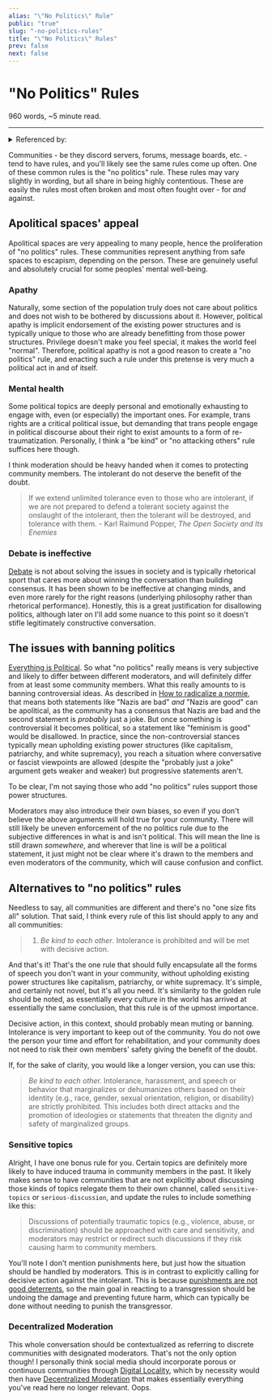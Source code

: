 ```yaml
---
alias: "\"No Politics\" Rule"
public: "true"
slug: "-no-politics-rules"
title: "\"No Politics\" Rules"
prev: false
next: false
---
```

<script setup>
import { data } from '../../git.data.ts';
import { useData } from 'vitepress';
const pageData = useData();
</script>
<h1 class="p-name">"No Politics" Rules</h1>
<p>960 words, ~5 minute read. <span v-html="data[`site/${pageData.page.value.relativePath}`]" /></p>
<hr/>

<details><summary>Referenced by:</summary><a href="/garden/incremental-social/index.md">Incremental Social</a><a href="/garden/kronos/index.md">Kronos</a></details>

Communities - be they discord servers, forums, message boards, etc. - tend to have rules, and you'll likely see the same rules come up often. One of these common rules is the "no politics" rule. These rules may vary slightly in wording, but all share in being highly contentious. These are easily the rules most often broken and most often fought over - for _and_ against.

## Apolitical spaces' appeal

Apolitical spaces are very appealing to many people, hence the proliferation of "no politics" rules. These communities represent anything from safe spaces to escapism, depending on the person. These are genuinely useful and absolutely crucial for some peoples' mental well-being.

### Apathy

Naturally, some section of the population truly does not care about politics and does not wish to be bothered by discussions about it. However, political apathy is implicit endorsement of the existing power structures and is typically unique to those who are already benefitting from those power structures. Privilege doesn't make you feel special, it makes the world feel "normal". Therefore, political apathy is not a good reason to create a "no politics" rule, and enacting such a rule under this pretense is very much a political act in and of itself.

### Mental health

Some political topics are deeply personal and emotionally exhausting to engage with, even (or especially) the important ones. For example, trans rights are a critical political issue, but demanding that trans people engage in political discourse about their right to exist amounts to a form of re-traumatization. Personally, I think a "be kind" or "no attacking others" rule suffices here though.

I think moderation should be heavy handed when it comes to protecting community members. The intolerant do not deserve the benefit of the doubt.

> If we extend unlimited tolerance even to those who are intolerant, if we are not prepared to defend a tolerant society against the onslaught of the intolerant, then the tolerant will be destroyed, and tolerance with them.
> \- Karl Raimund Popper, _The Open Society and Its Enemies_

### Debate is ineffective

[Debate](/garden/debate/index.md) is not about solving the issues in society and is typically rhetorical sport that cares more about winning the conversation than building consensus. It has been shown to be ineffective at changing minds, and even more rarely for the right reasons (underlying philosophy rather than rhetorical performance). Honestly, this is a great justification for disallowing politics, although later on I'll add some nuance to this point so it doesn't stifle legitimately constructive conversation.

## The issues with banning politics

[Everything is Political](/garden/everything-is-political/index.md). So what "no politics" really means is very subjective and likely to differ between different moderators, and will definitely differ from at least some community members. What this really amounts to is banning controversial ideas. As described in [How to radicalize a normie](https://www.youtube.com/watch?v=P55t6eryY3g), that means both statements like "Nazis are bad" _and_ "Nazis are good" can be apolitical, as the community has a consensus that Nazis are bad and the second statement is _probably_ just a joke. But once something is controversial it becomes political, so a statement like "feminism is good" would be disallowed. In practice, since the non-controversial stances typically mean upholding existing power structures (like capitalism, patriarchy, and white supremacy), you reach a situation where conversative or fascist viewpoints are allowed (despite the "probably just a joke" argument gets weaker and weaker) but progressive statements aren't.

To be clear, I'm not saying those who add "no politics" rules support those power structures.

Moderators may also introduce their own biases, so even if you don't believe the above arguments will hold true for your community. There will still likely be uneven enforcement of the no politics rule due to the subjective differences in what is and isn't political. This will mean the line is still drawn _somewhere_, and wherever that line is _will_ be a political statement, it just might not be clear where it's drawn to the members and even moderators of the community, which will cause confusion and conflict.

## Alternatives to "no politics" rules

Needless to say, all communities are different and there's no "one size fits all" solution. That said, I think every rule of this list should apply to any and all communities:
> 1. _Be kind to each other_. Intolerance is prohibited and will be met with decisive action.

And that's it! That's the one rule that should fully encapsulate all the forms of speech you don't want in your community, without upholding existing power structures like capitalism, patriarchy, or white supremacy. It's simple, and certainly not novel, but it's all you need. It's similarity to the golden rule should be noted, as essentially every culture in the world has arrived at essentially the same conclusion, that this rule is of the upmost importance.

Decisive action, in this context, should probably mean muting or banning. Intolerance is very important to keep out of the community. You do not owe the person your time and effort for rehabilitation, and your community does not need to risk their own members' safety giving the benefit of the doubt.

If, for the sake of clarity, you would like a longer version, you can use this:

> _Be kind to each other._ Intolerance, harassment, and speech or behavior that marginalizes or dehumanizes others based on their identity (e.g., race, gender, sexual orientation, religion, or disability) are strictly prohibited. This includes both direct attacks and the promotion of ideologies or statements that threaten the dignity and safety of marginalized groups.

### Sensitive topics

Alright, I have one bonus rule for you. Certain topics are definitely more likely to have induced trauma in community members in the past. It likely makes sense to have communities that are not explicitly about discussing those kinds of topics relegate them to their own channel, called `sensitive-topics` or `serious-discussion`, and update the rules to include something like this:

> Discussions of potentially traumatic topics (e.g., violence, abuse, or discrimination) should be approached with care and sensitivity, and moderators may restrict or redirect such discussions if they risk causing harm to community members.

You'll note I don't mention punishments here, but just how the situation should be handled by moderators. This is in contrast to explicitly calling for decisive action against the intolerant. This is because [punishments are not good deterrents](https://interrogatingjustice.org/ending-mass-incarceration/explainer-incarceration-rates-vs-crime-rates/), so the main goal in reacting to a transgression should be undoing the damage and preventing future harm, which can typically be done without needing to punish the transgressor.

### Decentralized Moderation

This whole conversation should be contextualized as referring to discrete communities with designated moderators. That's not the only option though! I personally think social media should incorporate porous or continuous communities through [Digital Locality](/garden/digital-locality/index.md), which by necessity would then have [Decentralized Moderation](/garden/decentralized-moderation/index.md) that makes essentially everything you've read here no longer relevant. Oops.